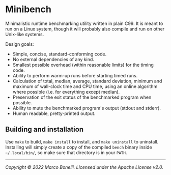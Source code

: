 Minibench
=========

Minimalistic runtime benchmarking utility written in plain C99. It is meant to
run on a Linux system, though it will probably also compile and run on other
Unix-like systems.

Design goals:

- Simple, concise, standard-conforming code.
- No external dependencies of any kind.
- Smallest possible overhead (within reasonable limits) for the timing code.
- Ability to perform warm-up runs before starting timed runs.
- Calculation of total, median, average, standard deviation, minimum and maximum
  of wall-clock time and CPU time, using an online algorithm where possible
  (i.e. for everything except median).
- Preservation of the exit status of the benchmarked program when possible.
- Ability to mute the benchmarked program's output (stdout and stderr).
- Human readable, pretty-printed output.

Building and installation
-------------------------

Use `make` to build, `make install` to install, and `make uninstall` to
uninstall. Installing will simply create a copy of the compiled `bench` binary
inside `~/.local/bin/`, so make sure that directory is in your `PATH`.

---

*Copyright &copy; 2022 Marco Bonelli. Licensed under the Apache License v2.0.*
